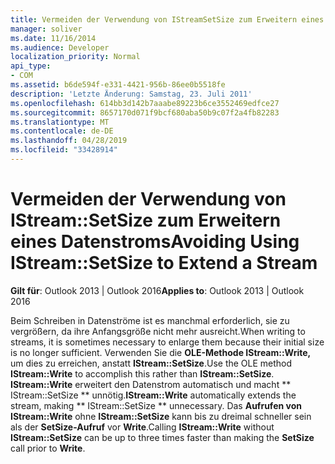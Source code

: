 ```yaml
---
title: Vermeiden der Verwendung von IStreamSetSize zum Erweitern eines Datenstroms
manager: soliver
ms.date: 11/16/2014
ms.audience: Developer
localization_priority: Normal
api_type:
- COM
ms.assetid: b6de594f-e331-4421-956b-86ee0b5518fe
description: 'Letzte Änderung: Samstag, 23. Juli 2011'
ms.openlocfilehash: 614bb3d142b7aaabe89223b6ce3552469edfce27
ms.sourcegitcommit: 8657170d071f9bcf680aba50b9c07f2a4fb82283
ms.translationtype: MT
ms.contentlocale: de-DE
ms.lasthandoff: 04/28/2019
ms.locfileid: "33428914"
---
```

# <a name="avoiding-using-istreamsetsize-to-extend-a-stream"></a><span data-ttu-id="59bde-103">Vermeiden der Verwendung von IStream::SetSize zum Erweitern eines Datenstroms</span><span class="sxs-lookup"><span data-stu-id="59bde-103">Avoiding Using IStream::SetSize to Extend a Stream</span></span>

  
  
<span data-ttu-id="59bde-104">**Gilt für**: Outlook 2013 | Outlook 2016</span><span class="sxs-lookup"><span data-stu-id="59bde-104">**Applies to**: Outlook 2013 | Outlook 2016</span></span> 
  
<span data-ttu-id="59bde-105">Beim Schreiben in Datenströme ist es manchmal erforderlich, sie zu vergrößern, da ihre Anfangsgröße nicht mehr ausreicht.</span><span class="sxs-lookup"><span data-stu-id="59bde-105">When writing to streams, it is sometimes necessary to enlarge them because their initial size is no longer sufficient.</span></span> <span data-ttu-id="59bde-106">Verwenden Sie die **OLE-Methode IStream::Write,** um dies zu erreichen, anstatt **IStream::SetSize**.</span><span class="sxs-lookup"><span data-stu-id="59bde-106">Use the OLE method **IStream::Write** to accomplish this rather than **IStream::SetSize**.</span></span> <span data-ttu-id="59bde-107">**IStream::Write** erweitert den Datenstrom automatisch und macht \*\* IStream::SetSize \*\* unnötig.</span><span class="sxs-lookup"><span data-stu-id="59bde-107">**IStream::Write** automatically extends the stream, making \*\* IStream::SetSize \*\* unnecessary.</span></span> <span data-ttu-id="59bde-108">Das **Aufrufen von IStream::Write** ohne **IStream::SetSize** kann bis zu dreimal schneller sein als der **SetSize-Aufruf** vor **Write**.</span><span class="sxs-lookup"><span data-stu-id="59bde-108">Calling **IStream::Write** without **IStream::SetSize** can be up to three times faster than making the **SetSize** call prior to **Write**.</span></span>
  

